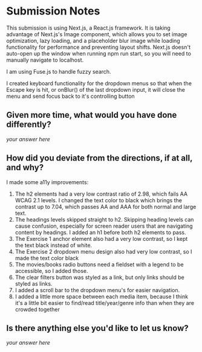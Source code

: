 # Submission Notes

This submission is using Next.js, a React.js framework. It is taking advantage of Next.js's Image component, which allows you to set image optimization, lazy loading, and a placeholder blur image while loading functionality for performance and preventing layout shifts. Next.js doesn't auto-open up the window when running npm run start, so you will need to manually navigate to localhost.

I am using Fuse.js to handle fuzzy search.

I created keyboard functionality for the dropdown menus so that when the Escape key is hit, or onBlur() of the last dropdown input, it will close the menu and send focus back to it's controlling button

## Given more time, what would you have done differently?

_your answer here_

## How did you deviate from the directions, if at all, and why?

I made some a11y improvements:

1. The h2 elements had a very low contrast ratio of 2.98, which fails AA WCAG 2.1 levels. I changed the text color to black which brings the contrast up to 7.04, which passes AA and AAA for both normal and large text.
2. The headings levels skipped straight to h2. Skipping heading levels can cause confusion, especially for screen reader users that are navigating content by headings. I added an h1 before both h2 elements to pass.
3. The Exercise 1 anchor element also had a very low contrast, so I kept the text black instead of white.
4. The Exercise 2 dropdown menu design also had very low contrast, so I made the text color black
5. The movies/books radio buttons need a fieldset with a legend to be accessible, so I added those.
6. The clear filters button was styled as a link, but only links should be styled as links.
7. I added a scroll bar to the dropdown menu's for easier navigation.
8. I added a little more space between each media item, because I think it's a little bit easier to find/read title/year/genre info than when they are crowded together

## Is there anything else you'd like to let us know?

_your answer here_
